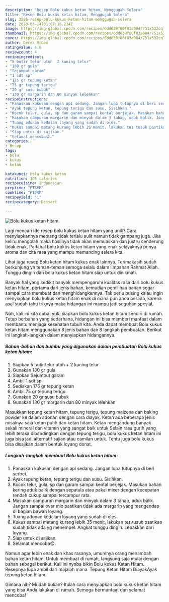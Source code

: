 ```yaml
---
description: "Resep Bolu kukus ketan hitam, Menggugah Selera"
title: "Resep Bolu kukus ketan hitam, Menggugah Selera"
slug: 3586-resep-bolu-kukus-ketan-hitam-menggugah-selera
date: 2020-08-14T01:07:16.234Z
image: https://img-global.cpcdn.com/recipes/6dd639f80f83a084/751x532cq70/bolu-kukus-ketan-hitam-foto-resep-utama.jpg
thumbnail: https://img-global.cpcdn.com/recipes/6dd639f80f83a084/751x532cq70/bolu-kukus-ketan-hitam-foto-resep-utama.jpg
cover: https://img-global.cpcdn.com/recipes/6dd639f80f83a084/751x532cq70/bolu-kukus-ketan-hitam-foto-resep-utama.jpg
author: Derek McGee
ratingvalue: 4.6
reviewcount: 4
recipeingredient:
- "5 butir telur utuh  2 kuning telur"
- "180 gr gula"
- "Sejumput garam"
- "1 sdt sp"
- "175 gr tepung ketan"
- "75 gr tepung terigu"
- "20 gr susu bubuk"
- "130 gr margarin dan 80 minyak lelehkan"
recipeinstructions:
- "Panaskan kukusan dengan api sedang. Jangan lupa tutupnya di beri serbet."
- "Ayak tepung ketan, tepung terigu dan susu. Sisihkan."
- "Kocok telur, gula, sp dan garam sampai kental berjejak. Masukan bahan kering aduk balik dengan sepatula atau pakai mixer dengan kecepatan rendah cukup sampai tercampur rata."
- "Masukan campuran margarin dan minyak dalam 3 tahap, aduk balik. Jangan sampai over mix pastikan tidak ada margarin yang mengendap di bagian bawah loyang."
- "Tuang adonan kedalam loyang yang sudah di oles."
- "Kukus sampai matang kurang lebih 35 menit, lakukan tes tusuk pastikan sudah tidak ada yg menempel. Angkat tunggu dingin. Lepaskan dari loyang."
- "Siap untuk di sajikan."
- "Selamat mencoba😍."
categories:
- Resep
tags:
- bolu
- kukus
- ketan

katakunci: bolu kukus ketan 
nutrition: 105 calories
recipecuisine: Indonesian
preptime: "PT36M"
cooktime: "PT34M"
recipeyield: "1"
recipecategory: Dessert

---
```



![Bolu kukus ketan hitam](https://img-global.cpcdn.com/recipes/6dd639f80f83a084/751x532cq70/bolu-kukus-ketan-hitam-foto-resep-utama.jpg)

Lagi mencari ide resep bolu kukus ketan hitam yang unik? Cara menyiapkannya memang tidak terlalu sulit namun tidak gampang juga. Jika keliru mengolah maka hasilnya tidak akan memuaskan dan justru cenderung tidak enak. Padahal bolu kukus ketan hitam yang enak selayaknya punya aroma dan cita rasa yang mampu memancing selera kita.

Lihat juga resep Bolu ketan hitam kukus enak lainnya. Terimakasih sudah berkunjung yh teman-teman semoga selalu dalam limpahan Rahmat Allah. Tunggu dingin dan bolu kukus ketan hitam siap untuk dinikmati.

Banyak hal yang sedikit banyak mempengaruhi kualitas rasa dari bolu kukus ketan hitam, pertama dari jenis bahan, kemudian pemilihan bahan segar sampai cara membuat dan menghidangkannya. Tak perlu pusing kalau ingin menyiapkan bolu kukus ketan hitam enak di mana pun anda berada, karena asal sudah tahu triknya maka hidangan ini mampu jadi suguhan spesial.


Nah, kali ini kita coba, yuk, siapkan bolu kukus ketan hitam sendiri di rumah. Tetap berbahan yang sederhana, hidangan ini bisa memberi manfaat dalam membantu menjaga kesehatan tubuh kita. Anda dapat membuat Bolu kukus ketan hitam menggunakan 8 jenis bahan dan 8 langkah pembuatan. Berikut ini langkah-langkah dalam menyiapkan hidangannya.

<!--inarticleads1-->

##### Bahan-bahan dan bumbu yang digunakan dalam pembuatan Bolu kukus ketan hitam:

1. Siapkan 5 butir telur utuh + 2 kuning telur
1. Gunakan 180 gr gula
1. Siapkan Sejumput garam
1. Ambil 1 sdt sp
1. Sediakan 175 gr tepung ketan
1. Ambil 75 gr tepung terigu
1. Gunakan 20 gr susu bubuk
1. Gunakan 130 gr margarin dan 80 minyak lelehkan


Masukkan tepung ketan hitam, tepung terigu, tepung maizena dan baking powder ke dalam adonan dengan cara diayak. Ketan ada beberapa jenis misalnya saja ketan putih dan ketan hitam. Ketan mengandung banyak sekali mineral dan vitamin yang sangat baik untuk Selain rasa gurih yang lebih terasa dibandingkan dengan tepung terigu, bolu kukus ketan hitam ini juga bisa jadi alternatif sajian atau camilan untuk. Tentu juga bolu kukus bisa disajikan dalam bentuk loyang donat. 

<!--inarticleads2-->

##### Langkah-langkah membuat Bolu kukus ketan hitam:

1. Panaskan kukusan dengan api sedang. Jangan lupa tutupnya di beri serbet.
1. Ayak tepung ketan, tepung terigu dan susu. Sisihkan.
1. Kocok telur, gula, sp dan garam sampai kental berjejak. Masukan bahan kering aduk balik dengan sepatula atau pakai mixer dengan kecepatan rendah cukup sampai tercampur rata.
1. Masukan campuran margarin dan minyak dalam 3 tahap, aduk balik. Jangan sampai over mix pastikan tidak ada margarin yang mengendap di bagian bawah loyang.
1. Tuang adonan kedalam loyang yang sudah di oles.
1. Kukus sampai matang kurang lebih 35 menit, lakukan tes tusuk pastikan sudah tidak ada yg menempel. Angkat tunggu dingin. Lepaskan dari loyang.
1. Siap untuk di sajikan.
1. Selamat mencoba😍.


Namun agar lebih enak dan khas rasanya, umumnya orang menambah bahan ketan hitam. Untuk membuat di rumah, langsung saja mulai dengan bahan sebagai berikut. Kali ini nyoba bikin Bolu kukus Ketan Hitam. Resepnya lupa ambil dari majalah mana. Tepung Ketan Hitam DiayakAyak tepung ketan hitam. 

Gimana nih? Mudah bukan? Itulah cara menyiapkan bolu kukus ketan hitam yang bisa Anda lakukan di rumah. Semoga bermanfaat dan selamat mencoba!
